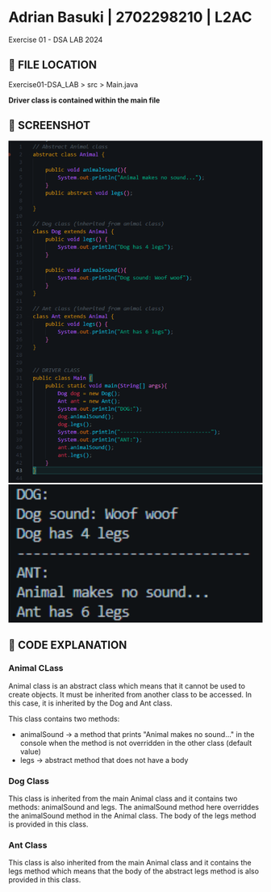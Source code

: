 # Adrian Basuki | 2702298210 | L2AC 
Exercise 01 - DSA LAB 2024

## 📁 FILE LOCATION
Exercise01-DSA_LAB > src > Main.java 

**Driver class is contained within the main file**

## 📸 SCREENSHOT
<img src="./readmeFiles/codeScreenshot.png" width="600">
<img src="./readmeFiles/outputScreenshot.png" width="600">

## 📙 CODE EXPLANATION 

### Animal CLass
Animal class is an abstract class which means that it cannot be used to create objects. It must be inherited from another class to be accessed. In this case, it is inherited by the Dog and Ant class.

This class contains two methods:
* animalSound -> a method that prints "Animal makes no sound..." in the console when the method is not overridden in the other class (default value)
* legs -> abstract method that does not have a body

### Dog Class
This class is inherited from the main Animal class and it contains two methods: animalSound and legs. The animalSound method here overriddes the animalSound method in the Animal class. The body of the legs method is provided in this class. 

### Ant Class
This class is also inherited from the main Animal class and it contains the legs method which means that the body of the abstract legs method is also provided in this class. 
